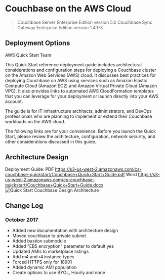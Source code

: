 # Couchbase on the AWS Cloud
> Couchbase Server Enterprise Edition version 5.0
> Couchbase Sync Gateway Enterprise Edition version  1.4.1-3

## Deployment Options
AWS Quick Start Team

This Quick Start reference deployment guide includes architectural considerations and configuration steps for deploying a Couchbase cluster on the Amazon Web Services (AWS) cloud. It discusses best practices for deploying Couchbase on AWS using services such as Amazon Elastic Compute Cloud (Amazon EC2) and Amazon Virtual Private Cloud (Amazon VPC). It also provides links to automated AWS CloudFormation templates that you can leverage for your deployment or launch directly into your AWS account.

The guide is for IT infrastructure architects, administrators, and DevOps professionals who are planning to implement or extend their Couchbase workloads on the AWS cloud.

The following links are for your convenience. Before you launch the Quick Start, please review the architecture, configuration, network security, and other considerations discussed in this guide.

## Architecture Design
Deployment Guide: PDF https://s3-us-west-2.amazonaws.com/cs-couchbase-quickstart/Couchbase+Quick+Start+Guide.pdf Word https://s3-us-west-2.amazonaws.com/cs-couchbase-quickstart/Couchbase+Quick+Start+Guide.docx
![Quick Start Couchbase Design Architecture](	https://s3-us-west-2.amazonaws.com/cs-couchbase-quickstart/Couchbase+arch+design.png)

## Change Log
### October 2017
* Added new documentation with architecture design 
* Moved couchbase to private subnet
* Added bastion submodule
* Added "EBS encryption" parameter to default yes
* Updated AMIs to marketplace listings
* Add m4 and r4 instance types
* Forced HTTPS only for 18901
* Added dynamic AMI population
* Create options to use BYOL, Hourly and none
